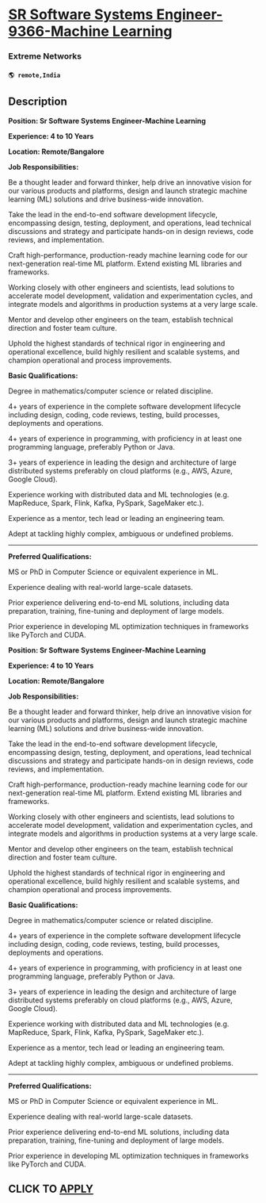 # [SR Software Systems Engineer-9366-Machine Learning](https://www.remotewlb.com/apply/sr-software-systems-engineer-9366-machine-learning)  
### Extreme Networks  
#### `🌎 remote,India`  

## Description

 **Position: Sr Software Systems Engineer-Machine Learning**

 **Experience: 4 to 10 Years**

 **Location: Remote/Bangalore**

  

  

 **Job Responsibilities:**

Be a thought leader and forward thinker, help drive an innovative vision for our various products and platforms, design and launch strategic machine learning (ML) solutions and drive business-wide innovation.

Take the lead in the end-to-end software development lifecycle, encompassing design, testing, deployment, and operations, lead technical discussions and strategy and participate hands-on in design reviews, code reviews, and implementation.

Craft high-performance, production-ready machine learning code for our next-generation real-time ML platform. Extend existing ML libraries and frameworks.

Working closely with other engineers and scientists, lead solutions to accelerate model development, validation and experimentation cycles, and integrate models and algorithms in production systems at a very large scale.

Mentor and develop other engineers on the team, establish technical direction and foster team culture.

Uphold the highest standards of technical rigor in engineering and operational excellence, build highly resilient and scalable systems, and champion operational and process improvements.

 **Basic Qualifications:**

Degree in mathematics/computer science or related discipline.

  

4+ years of experience in the complete software development lifecycle including design, coding, code reviews, testing, build processes, deployments and operations.

4+ years of experience in programming, with proficiency in at least one programming language, preferably Python or Java.

3+ years of experience in leading the design and architecture of large distributed systems preferably on cloud platforms (e.g., AWS, Azure, Google Cloud).

Experience working with distributed data and ML technologies (e.g. MapReduce, Spark, Flink, Kafka, PySpark, SageMaker etc.).

Experience as a mentor, tech lead or leading an engineering team.

Adept at tackling highly complex, ambiguous or undefined problems.

 ****

**Preferred Qualifications:**

MS or PhD in Computer Science or equivalent experience in ML.

Experience dealing with real-world large-scale datasets.

Prior experience delivering end-to-end ML solutions, including data preparation, training, fine-tuning and deployment of large models.

Prior experience in developing ML optimization techniques in frameworks like PyTorch and CUDA.

  

**Position: Sr Software Systems Engineer-Machine Learning**

 **Experience: 4 to 10 Years**

 **Location: Remote/Bangalore**

  

  

 **Job Responsibilities:**

Be a thought leader and forward thinker, help drive an innovative vision for our various products and platforms, design and launch strategic machine learning (ML) solutions and drive business-wide innovation.

Take the lead in the end-to-end software development lifecycle, encompassing design, testing, deployment, and operations, lead technical discussions and strategy and participate hands-on in design reviews, code reviews, and implementation.

Craft high-performance, production-ready machine learning code for our next-generation real-time ML platform. Extend existing ML libraries and frameworks.

Working closely with other engineers and scientists, lead solutions to accelerate model development, validation and experimentation cycles, and integrate models and algorithms in production systems at a very large scale.

Mentor and develop other engineers on the team, establish technical direction and foster team culture.

Uphold the highest standards of technical rigor in engineering and operational excellence, build highly resilient and scalable systems, and champion operational and process improvements.

 **Basic Qualifications:**

Degree in mathematics/computer science or related discipline.

  

4+ years of experience in the complete software development lifecycle including design, coding, code reviews, testing, build processes, deployments and operations.

4+ years of experience in programming, with proficiency in at least one programming language, preferably Python or Java.

3+ years of experience in leading the design and architecture of large distributed systems preferably on cloud platforms (e.g., AWS, Azure, Google Cloud).

Experience working with distributed data and ML technologies (e.g. MapReduce, Spark, Flink, Kafka, PySpark, SageMaker etc.).

Experience as a mentor, tech lead or leading an engineering team.

Adept at tackling highly complex, ambiguous or undefined problems.

 ****

**Preferred Qualifications:**

MS or PhD in Computer Science or equivalent experience in ML.

Experience dealing with real-world large-scale datasets.

Prior experience delivering end-to-end ML solutions, including data preparation, training, fine-tuning and deployment of large models.

Prior experience in developing ML optimization techniques in frameworks like PyTorch and CUDA.

  

  
## CLICK TO [APPLY](https://www.remotewlb.com/apply/sr-software-systems-engineer-9366-machine-learning)

